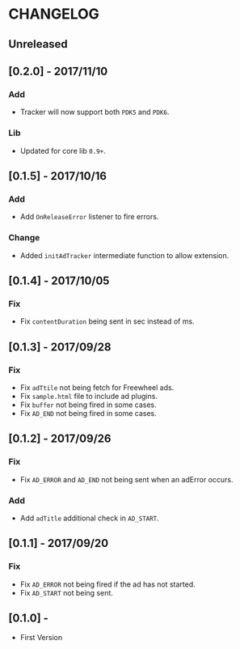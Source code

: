 # CHANGELOG

## Unreleased

## [0.2.0] - 2017/11/10
### Add
- Tracker will now support both `PDK5` and `PDK6`.

### Lib
- Updated for core lib `0.9+`.


## [0.1.5] - 2017/10/16
### Add
- Add `OnReleaseError` listener to fire errors.

### Change
- Added `initAdTracker` intermediate function to allow extension.

## [0.1.4] - 2017/10/05
### Fix
- Fix `contentDuration` being sent in sec instead of ms.

## [0.1.3] - 2017/09/28
### Fix
- Fix `adTtile` not being fetch for Freewheel ads.
- Fix `sample.html` file to include ad plugins.
- Fix `buffer` not being fired in some cases.
- Fix `AD_END` not being fired in some cases.

## [0.1.2] - 2017/09/26
### Fix
- Fix `AD_ERROR` and `AD_END` not being sent when an adError occurs.

### Add
- Add `adTitle` additional check in `AD_START`.


## [0.1.1] - 2017/09/20
### Fix
- Fix `AD_ERROR` not being fired if the ad has not started.
- Fix `AD_START` not being sent.

## [0.1.0] - 
- First Version
